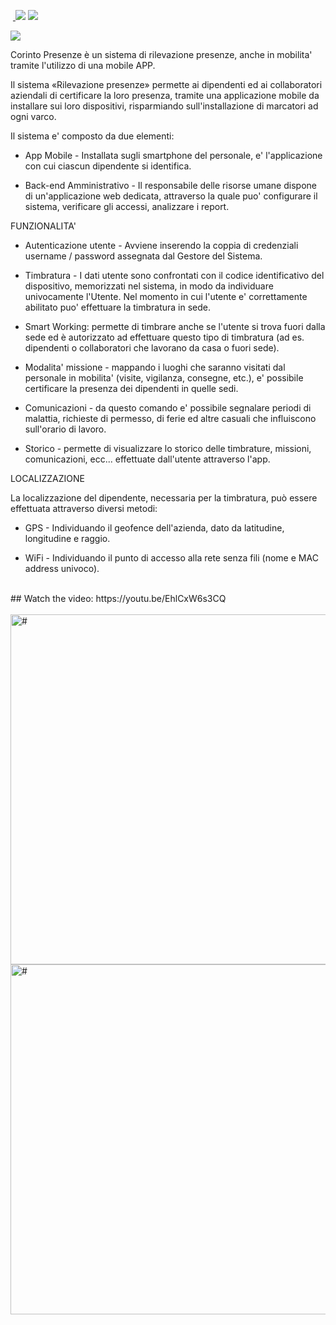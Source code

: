 <a href="https://www.servizispeciali.it"> <img border="0" alt="" src="https://img.shields.io/badge/Customer-Servizi%20Speciali-yellowgreen"></a> <a href="https://appadvice.com/app/corinto-presenze/1118352546"> <img border="0" alt="" src="https://img.shields.io/badge/App-link-red"> </a> <img src="https://img.shields.io/badge/IOS-<%208.0-orange" > <img src="https://img.shields.io/badge/-Obj%20C-blue" > 

<img src="https://cdn2.dropmarkusercontent.com/420459/999cab81a407380e50609842739e8240b3e13870a813119ca4321dba5027b0ef/image.jpg?Expires=1591834181&Signature=CHZCLGtnDCo~SOsp0prE~vttOMyne6cFBD00RBS61ZoDepQMPZS~Jb9Op6nqh45VNfAXe-Pd692nbjhhULet-NHebDyPhElVo6psmnZXLVHXFqTpwxTEGpMwdHEpeSSPhpT0oVPPadpMjL7Zraxi~VMzXslL~lAZgdqMjJ31h0CitygQCtLR8Kz4gfP3JXC-fO3HRpFCJOSGCybU7QlFluPyXW4JpY2ZT2Yt4pAchYfH1M1KoiRv9u~ELBjNHzGTOAdGGwoAi3CN2y-Us1AtAfvRIq-J0UHC1aOt~l4W8~JdG3GPi1ZpO6IOQ9VEezs-IlyYBIdCTuRBzEanQDN9Iw__&Key-Pair-Id=APKAITQYWVEN757ZA4KQ" >

Corinto Presenze è un sistema di rilevazione presenze, anche in mobilita' tramite l'utilizzo di una mobile APP.

Il sistema «Rilevazione presenze» permette ai dipendenti ed ai collaboratori aziendali di certificare la loro presenza, tramite una applicazione mobile da installare sui loro dispositivi, risparmiando sull'installazione di marcatori ad ogni varco.

Il sistema e' composto da due elementi:

- App Mobile - Installata sugli smartphone del personale, e' l'applicazione con cui ciascun dipendente si identifica.

- Back-end Amministrativo - Il responsabile delle risorse umane dispone di un'applicazione web dedicata, attraverso la quale puo' configurare il sistema, verificare gli accessi, analizzare i report.

FUNZIONALITA'

- Autenticazione utente - Avviene inserendo la coppia di credenziali username / password assegnata dal Gestore del Sistema.

- Timbratura - I dati utente sono confrontati con il codice identificativo del dispositivo, memorizzati nel sistema, in modo da individuare univocamente l'Utente. Nel momento in cui l'utente e' correttamente abilitato puo' effettuare la timbratura in sede.

- Smart Working: permette di timbrare anche se l'utente si trova fuori dalla sede ed è autorizzato ad effettuare questo tipo di timbratura (ad es. dipendenti o collaboratori che lavorano da casa o fuori sede).

- Modalita' missione - mappando i luoghi che saranno visitati dal personale in mobilita' (visite, vigilanza, consegne, etc.), e' possibile certificare la presenza dei dipendenti in quelle sedi.

- Comunicazioni - da questo comando e' possibile segnalare periodi di malattia, richieste di permesso, di ferie ed altre casuali che influiscono sull'orario di lavoro.

- Storico - permette di visualizzare lo storico delle timbrature, missioni, comunicazioni, ecc... effettuate dall'utente attraverso l'app.

LOCALIZZAZIONE

La localizzazione del dipendente, necessaria per la timbratura, può essere effettuata attraverso diversi metodi:

- GPS - Individuando il geofence dell'azienda, dato da latitudine, longitudine e raggio.

- WiFi - Individuando il punto di accesso alla rete senza fili (nome e MAC address univoco).

<br>
## Watch the video: https://youtu.be/EhlCxW6s3CQ
<br>
<br>

<img src="https://cdn2.dropmarkusercontent.com/420459/8724854b4187ba6e7ebb9d19af85db12f90ef028768771b62ea84a1fa1a5c5ee/Screenshot%202020-06-10%20at%2023.59.12.png?Expires=1591833681&Signature=CjyICid-9wZ25veEp28jTsYQDf1Vl5qXFpp9WIDimILbYZsUk4huMGJsilbJ3Iu6GW9qEN4Vd8JBjaO5FXbJllu5jrug3jSB9ozUnEfqfuMbXtZqkf~Wf~fIHAYuQvh9OLrbMVSY38CW69JwF1zFKFKCBIX7LraSjVJ2dKUzgyu0y2dQJMVFBtqur22jKMkpntHz2FXfS5nl7AHd6en~dqNU3nt4UbcU89Kt~3IEZgoHBq~ggBSH1ecxVsror-vbW57Ma10sJ4Y9Kgcc7avNiGy0LN2Q9IwR-7daE4H3L7wpWyqh0HTeYQ-tDLfTlIHqCcGk66ocIylTYED4G-rXAQ__&Key-Pair-Id=APKAITQYWVEN757ZA4KQ" alt="#" width="560px">

<img src="https://cdn2.dropmarkusercontent.com/420459/5a0cc86b1b865e476958ab89724d1e2ccc072578a9785560cfdd2032fdbc1784/preview/750x750bb.jpg?Expires=1591834409&Signature=PdtDxOUVWTGtZ1e-WiRAQMZGlZQdqcVO84L5ouuSBYCx5B7GiJsShJshL7b2WTtUXnWRbAFnehOZ-24xuLZpY8edSEf2YcjeC4I~3GOeAEdtyy~i4rXykCcCbmOfY5WDyiJdZCZh095E~vgpybWoxtxzPCr7BoX6T49xYDSOlysa8hHJBgNzhdRJFuueOc1uh~VZAxWYf2yKMGjR4NPvT~jEhkVDpc4ECFrv~lpiqo4TsKKAA9~I0WkLkIptSsrj9OPXzp~WHQN6bEvKHcpBKwkd1fblNBRU3kMLrvNgNCMAIDh6MGj7wwPxbQEUjEsTPiUxIJ9YPd3tbqMIe0kirg__&Key-Pair-Id=APKAITQYWVEN757ZA4KQ" alt="#" width="560px">
